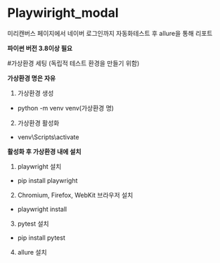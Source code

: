 # Playwiright_modal
미리캔버스 페이지에서 네이버 로그인까지 자동화테스트 후 allure을 통해 리포트

**파이썬 버전 3.8이상 필요**

#가상환경 세팅 (독립적 테스트 환경을 만들기 위함)

**가상환경 명은 자유**

1. 가상환경 생성
- python -m venv venv(가상환경 명)
2. 가상환경 활성화
- venv\Scripts\activate


**활성화 후 가상환경 내에 설치**

1. playwright 설치
- pip install playwright

2. Chromium, Firefox, WebKit 브라우저 설치
- playwright install

3. pytest 설치
- pip install pytest

4. allure 설치
